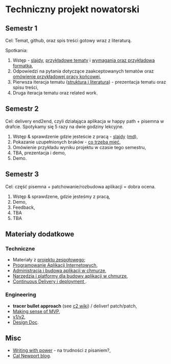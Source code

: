 # Techniczny projekt nowatorski

## Semestr 1

Cel: Temat, github, oraz spis treści gotowy wraz z literaturą.

Spotkania:

1. Wstęp - [slajdy](00_wstep/index.pdf), [przykładowe tematy](01_topic_examples/README.md) i [wymagania oraz przykładowa formatka](01_wymagania_formalne),
2. Odpowiedzi na pytania dotyczące zaakceptowanych tematów oraz [omówienie przykładowej pracy końcowej](02_przykladowe_prace),
3. Pierwsza iteracja tematu ([struktura i literatura](03_related_work_and_structure/index.pdf)) - prezentacja tematu oraz spisu treści,
4. Druga iteracja tematu oraz related work.

## Semestr 2

Cel: delivery end2end, czyli działająca aplikacja w happy path + pisemna w drafcie. Spotykamy się 5 razy na dwie godziny lekcyjne.

1. Wstęp & sprawdzenie gdzie jesteście z pracą - [slajdy](05_wstep_semestr_2/slides.pdf) ([md](05_wstep_semestr_2/slides.md)),
2. Pokazanie uzupełnionych braków - [co trzeba mieć](06_checkpoint/README.md),
3. Omówienie przykładu wyniku projektu w czasie tego semestru,
4. TBA, prezentacja i demo,
5. Demo.

## Semestr 3

Cel: część pisemna + patchowanie/rozbudowa aplikacji = dobra ocena.

1. Wstęp & sprawdzene, gdzie jesteśmy z pracą,
2. Demo,
3. Feedback,
4. TBA
5. TBA

## Materiały dodatkowe

### Techniczne

- Materiały z [projektu zespołowego](https://github.com/wojciech11/se_projekt_zespolowy/);
- [Programowanie Aplikacji Internetowych](https://github.com/wojciech11/se_internet_app_development),
- [Administracja i budowa aplikacji w chmurze](https://github.com/wojciech11/se_cloud_app_administration_and_development),
- [Narzędzia i platformy dla budowy aplikacji w chmurze](https://github.com/wojciech11/cloud_dev_tools_and_platforms),
- [Continuous Delivery i deployment ](https://github.com/wojciech11/se_continuous_delivery_and_deployment).

### Engineering

- **tracer bullet approach** (see [c2 wiki](https://wiki.c2.com/?TracerBullets)) / deliver! patch/patch,
- [Making sense of MVP](https://blog.crisp.se/2016/01/25/henrikkniberg/making-sense-of-mvp),
- [v1/v2](https://katemats.com/blog/lean-software-development-build-v1s-and-v2s),
- [Design Doc](https://adityarohilla.com/2022/03/22/the-system-design-template-i-use/).

## Misc

- [Writing with power](https://www.amazon.com/Writing-Power-Techniques-Mastering-Process/dp/0195120183) - na trudności z pisaniem?,
- [Cal Newport blog](https://www.calnewport.com/blog/).
